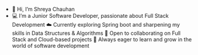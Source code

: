 - 👋 Hi, I’m Shreya Chauhan
- 💻 I’m a Junior Software Developer, passionate about Full Stack Development
☁️ Currently exploring Spring boot and sharpening my skills in Data Structures & Algorithms
🤝 Open to collaborating on Full Stack and Cloud-based projects
🚀 Always eager to learn and grow in the world of software development

<!---
Shreya5780/Shreya5780 is a ✨ special ✨ repository because its `README.md` (this file) appears on your GitHub profile.
You can click the Preview link to take a look at your changes.
--->
